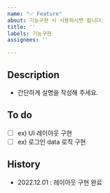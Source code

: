```yaml
---
name: "✅ Feature"
about: 기능구현 시 사용하시면 됩니다.
title: ''
labels: 기능구현
assignees: ''

---
```


## Description
- 간단하게 설명을 작성해 주세요.

## To do
- [ ] ex) UI 레이아웃 구현
- [ ] ex) 로그인 data 로직 구현

## History
- 2022.12.01 : 레이아웃 구현 완료
